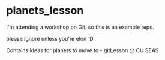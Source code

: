 # planets_lesson

I'm attending a workshop on Git, so this is an example repo.

please ignore unless you're elon :D

Contains ideas for planets to move to - gitLesson @ CU SEAS
